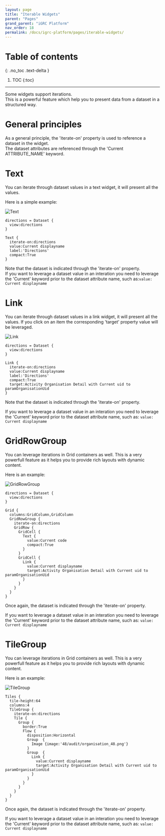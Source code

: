 ```yaml
---
layout: page
title: "Iterable Widgets"
parent: "Pages"
grand_parent: "iGRC Platform"
nav_order: 18
permalink: /docs/igrc-platform/pages/iterable-widgets/
---
```


# Table of contents
{: .no_toc .text-delta }

1. TOC
{:toc}
---

Some widgets support iterations.    
This is a powerful feature which help you to present data from a dataset in a structured way.

# General principles

As a general principle, the 'iterate-on' property is used to reference a dataset in the widget.   
The dataset attributes are referenced through the 'Current ATTRIBUTE\_NAME' keyword.   

# Text

You can iterate through dataset values in a text widget, it will present all the values.   

Here is a simple example:   

![Text](igrc-platform/pages/images/iterable01.png "Text")        

```
directions = Dataset {
  view:directions
}

Text {
  iterate-on:directions
  value:Current displayname
  label:'Directions'
  compact:True
}
```

Note that the dataset is indicated through the 'iterate-on' property.      
If you want to leverage a dataset value in an interation you need to leverage the 'Current' keyword prior to the dataset attribute name, such as:`value: Current displayname`       

# Link

You can iterate through dataset values in a link widget, it will present all the values. If you click on an item the corresponding 'target' property value will be leveraged.   

![Link](igrc-platform/pages/images/iterable01.png "Link")        

```
directions = Dataset {
  view:directions
}

Link {
  iterate-on:directions
  value:Current displayname
  label:'Directions'
  compact:True
  target:Activity Organisation Detail with Current uid to paramOrganisationUid
}
```

Note that the dataset is indicated through the 'iterate-on' property.  

If you want to leverage a dataset value in an interation you need to leverage the 'Current' keyword prior to the dataset attribute name, such as: `value: Current displayname`

# GridRowGroup

You can leverage iterations in Grid containers as well. This is a very powerfull feature as it helps you to provide rich layouts with dynamic content.   

Here is an example:   

![GridRowGroup](igrc-platform/pages/images/iterable02.png "GridRowGroup")        

```
directions = Dataset {
  view:directions
}

Grid {
  columns:GridColumn,GridColumn
  GridRowGroup {
    iterate-on:directions
    GridRow {
      GridCell {
        Text {
          value:Current code
          compact:True
        }
      }
      GridCell {
        Link {
          value:Current displayname
          target:Activity Organisation Detail with Current uid to paramOrganisationUid
        }
      }
    }
  }
}
```

Once again, the dataset is indicated through the 'iterate-on' property.   

If you want to leverage a dataset value in an interation you need to leverage the 'Current' keyword prior to the dataset attribute name, such as: `value: Current displayname`

# TileGroup

You can leverage iterations in Grid containers as well. This is a very powerfull feature as it helps you to provide rich layouts with dynamic content.   

Here is an example:   

![TileGroup](igrc-platform/pages/images/iterable03.png "TileGroup")        

```
Tiles {
  tile-height:64
  columns:4
  TileGroup {
    iterate-on:directions
    Tile {
      Group {
        border:True
        Flow {
          disposition:Horizontal
          Group  {
            Image {image:'48/audit/organisation_48.png'}
          }
          Group  {
            Link {
              value:Current displayname
              target:Activity Organisation Detail with Current uid to paramOrganisationUid
            }
          }
        }
      }
    }
  }
}
```

Once again, the dataset is indicated through the 'iterate-on' property.   

If you want to leverage a dataset value in an interation you need to leverage the 'Current' keyword prior to the dataset attribute name, such as: `value: Current displayname`
